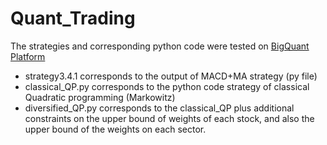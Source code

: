 # Quant_Trading

The strategies and corresponding python code were tested on [BigQuant Platform](https://bigquant.com/)

- strategy3.4.1 corresponds to the output of MACD+MA strategy (py file)
- classical_QP.py corresponds to the python code strategy of classical Quadratic programming (Markowitz)
- diversified_QP.py corresponds to the classical_QP plus additional constraints on the upper bound of weights of each stock, and also the upper bound of the weights on each sector.

